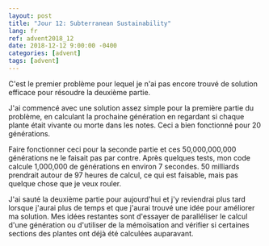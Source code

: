 ```yaml
---
layout: post
title: "Jour 12: Subterranean Sustainability"
lang: fr
ref: advent2018_12
date: 2018-12-12 9:00:00 -0400
categories: [advent]
tags: [advent]
---
```

C'est le premier problème pour lequel je n'ai pas encore trouvé de solution efficace pour résoudre la deuxième partie.

J'ai commencé avec une solution assez simple pour la première partie du problème, en calculant la prochaine génération en regardant si chaque plante était vivante ou morte dans les notes. Ceci a bien fonctionné pour 20 générations.

Faire fonctionner ceci pour la seconde partie et ces 50,000,000,000 générations ne le faisait pas par contre. Après quelques tests, mon code calcule 1,000,000 de générations en environ 7 secondes. 50 milliards prendrait autour de 97 heures de calcul, ce qui est faisable, mais pas quelque chose que je veux rouler.

J'ai sauté la deuxième partie pour aujourd'hui et j'y reviendrai plus tard lorsque j'aurai plus de temps et que j'aurai trouvé une idée pour améliorer ma solution. Mes idées restantes sont d'essayer de paralléliser le calcul d'une génération ou d'utiliser de la mémoïsation and vérifier si certaines sections des plantes ont déjà été calculées auparavant. 
